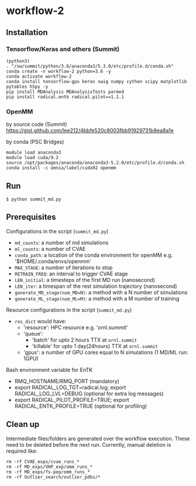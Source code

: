 # workflow-2

## Installation

### Tensorflow/Keras and others (Summit)

```
(python3)
. "/sw/summit/python/3.6/anaconda3/5.3.0/etc/profile.d/conda.sh"
conda create -n workflow-2 python=3.6 -y
conda activate workflow-2
conda install tensorflow-gpu keras swig numpy cython scipy matplotlib pytables h5py -y
pip install MDAnalysis MDAnalysisTests parmed
pip install radical.entk radical.pilot==1.1.1
```

### OpenMM

by source code (Summit)
https://gist.github.com/lee212/4bbfe520c8003fbb91929731b8ea8a1e

by conda (PSC Bridges)
```
module load anaconda3
module load cuda/9.2
source /opt/packages/anaconda/anaconda3-5.2.0/etc/profile.d/conda.sh
conda install -c omnia/label/cuda92 openmm
```

## Run

```
$ python summit_md.py
```

## Prerequisites

Configurations in the script (`summit_md.py`)
- `md_counts`: a number of md simulations
- `ml_counts`: a number of CVAE
- `conda_path`: a location of the conda environment for openMM e.g. '$HOME/.conda/envs/openmm'
- `MAX_STAGE`: a number of iterations to stop
- `RETRAIN_FREQ`: an interval to trigger CVAE stage
- `LEN_initial`: a timesteps of the first MD run (nanosecond)
- `LEN_iter`: a timespan of the rest simulation trajectory (nanosecond)
- `generate_MD_stage(num_MD=N)`: a method with a N number of simulations
- `generate_ML_stage(num_ML=M)`: a method with a M number of training

Resource configurations in the script (`summit_md.py`)
- `res_dict` would have:
   - 'resource': HPC resource e.g. 'ornl.summit'
   - 'queue':
      - 'batch' for upto 2 hours TTX at `ornl.summit`
      - 'killable' for upto 1 day(24hours) TTX at `ornl.summit`
   - 'gpus': a number of GPU cores equal to N simulations (1 MD/ML run: 1GPU)

Bash environment variable for EnTK
- RMQ_HOSTNAME/RMQ_PORT (mandatory)
- export RADICAL_LOG_TGT=radical.log; export RADICAL_LOG_LVL=DEBUG (optional for extra log messages)
- export RADICAL_PILOT_PROFILE=TRUE; export RADICAL_ENTK_PROFILE=TRUE (optional for profiling)


## Clean up

Intermediate files/folders are generated over the workflow execution. These need to be deleted before the next run.
Currently, manual deletion is required like:
```
rm -rf CVAE_exps/cvae_runs_*
rm -rf MD_exps/VHP_exp/omm_runs_*
rm -rf MD_exps/fs-pep/omm_runs_*
rm -rf Outlier_search/outlier_pdbs/*
```


